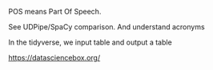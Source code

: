 POS means Part Of Speech.

See UDPipe/SpaCy comparison.
And understand acronyms

In the tidyverse, we input table and output a table

https://datasciencebox.org/


